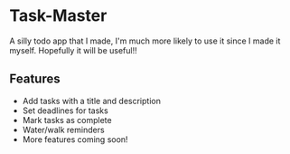 # Task-Master


A silly todo app that I made, I'm much more likely to use it since I made it myself. Hopefully it will be useful!!

## Features
- Add tasks with a title and description
- Set deadlines for tasks
- Mark tasks as complete
- Water/walk reminders
- More features coming soon!

